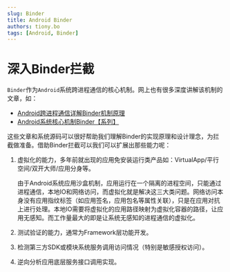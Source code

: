 ```yaml
---
slug: Binder
title: Android Binder
authors: tiony.bo
tags: [Android, Binder]
---
```


# 深入Binder拦截

`Binder`作为`Android`系统跨进程通信的核心机制。网上也有很多深度讲解该机制的文章，如：

-   [Android跨进程通信详解Binder机制原理](https://blog.csdn.net/carson_ho/article/details/73560642)
-   [Android系统核心机制Binder【系列】](https://blog.51cto.com/u_14344871/3370037)

这些文章和系统源码可以很好帮助我们理解Binder的实现原理和设计理念，为拦截做准备。借助Binder拦截可以我们可以扩展出那些能力呢：

1.  虚拟化的能力，多年前就出现的应用免安装运行类产品如：VirtualApp/平行空间/双开大师/应用分身等。

    由于Android系统应用沙盒机制，应用运行在一个隔离的进程空间，只能通过进程通信，本地IO和网络访问，而虚拟化就是解决这三大类问题。网络访问本身没有应用指纹标签（如应用签名，应用包名等属性关联），只是在应用对抗上进行处理。本地IO需要将虚拟化的应用路径映射为虚拟化容器的路径，让应用无感知。而工作量最大的即是让系统无感知的进程通信的虚拟化。

2.  测试验证的能力，通常为Framework层功能开发。

3.  检测第三方SDK或模块系统服务调用访问情况（特别是敏感授权访问）。

4.  逆向分析应用底层服务接口调用实现。

